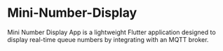 # Mini-Number-Display
Mini Number Display App is a lightweight Flutter application designed to display real-time queue numbers by integrating with an MQTT broker.
